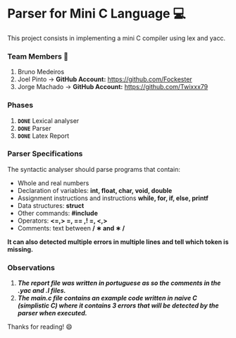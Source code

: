 # Parser for Mini C Language :computer:

This project consists in implementing a mini C compiler using lex and yacc.

### **Team Members** :adult:	

1. Bruno Medeiros
2. Joel Pinto -> **GitHub Account:** https://github.com/Fockester
3. Jorge Machado -> **GitHub Account:** https://github.com/Twixxx79


### **Phases**
1. **`DONE`** Lexical analyser
2.  **`DONE`** Parser
3. **`DONE`** Latex Report


### **Parser Specifications**

The syntactic analyser should parse programs that contain:

- Whole and real numbers 
- Declaration of variables: **int, float, char, void, double**
- Assignment instructions and instructions **while, for, if, else, printf**
- Data structures: **struct**
- Other commands: **#include**
- Operators: **<=,> =, == ,! =, <,>**
- Comments: text between  **/ ∗ and ∗ /**

**It can also detected multiple errors in multiple lines and tell which **token** is missing.**

### **Observations**

1. ***The report file was written in portuguese as so the comments in the .yac and .l files.***
2. ***The main.c file contains an example code written in naive C (simplistic C) where it contains 3 errors that will be detected by the parser when executed.***

Thanks for reading! :smile:
